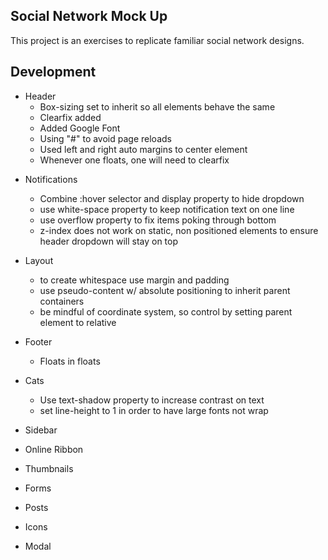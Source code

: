 ## Social Network Mock Up ##
This project is an exercises to replicate familiar social network designs.

## Development ##
+ Header
	- Box-sizing set to inherit so all elements behave the same  
	- Clearfix added  
	- Added Google Font  
	- Using "#" to avoid page reloads  
	- Used left and right auto margins to center element
	- Whenever one floats, one will need to clearfix
* Notifications
	- Combine :hover selector and display property to hide dropdown
	- use white-space property to keep notification text on one line
	- use overflow property to fix items poking through bottom 
	- z-index does not work on static, non positioned elements to ensure header dropdown will stay on top

* Layout 
	- to create whitespace use margin and padding
	- use pseudo-content w/ absolute positioning to inherit parent containers
	- be mindful of coordinate system, so control by setting parent element to relative

* Footer  
	- Floats in floats

* Cats 
	- Use text-shadow property to increase contrast on text
	- set line-height to 1 in order to have large fonts not wrap
	
* Sidebar  
* Online Ribbon  
* Thumbnails  
* Forms  
* Posts
* Icons
* Modal